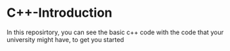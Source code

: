 # C++-Introduction
In this reposirtory, you can see the basic c++ code with the code that your university might have, to get you started
